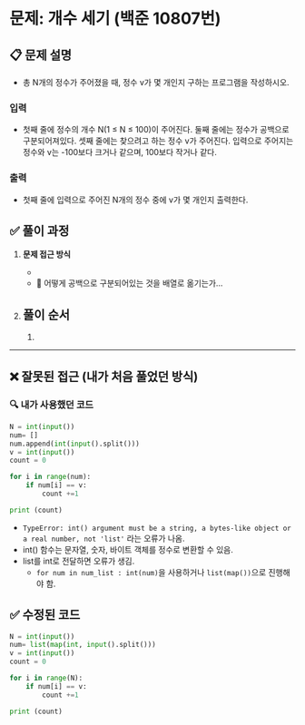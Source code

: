 # **문제: 개수 세기 (백준 10807번)**

## 📋 **문제 설명**

- 총 N개의 정수가 주어졌을 때, 정수 v가 몇 개인지 구하는 프로그램을 작성하시오.

### 입력

- 첫째 줄에 정수의 개수 N(1 ≤ N ≤ 100)이 주어진다. 둘째 줄에는 정수가 공백으로 구분되어져있다. 셋째 줄에는 찾으려고 하는 정수 v가 주어진다. 입력으로 주어지는 정수와 v는 -100보다 크거나 같으며, 100보다 작거나 같다.

### 출력

- 첫째 줄에 입력으로 주어진 N개의 정수 중에 v가 몇 개인지 출력한다.

## ✅ **풀이 과정**

1. **문제 접근 방식**

   -
   - 🫨 어떻게 공백으로 구분되어있는 것을 배열로 옮기는가...

2. ## **풀이 순서**
   1.

---

## ❌ **잘못된 접근 (내가 처음 풀었던 방식)**

### 🔍 내가 사용했던 코드

```python
N = int(input())
num= []
num.append(int(input().split()))
v = int(input())
count = 0

for i in range(num):
    if num[i] == v:
        count +=1

print (count)
```

- `TypeError: int() argument must be a string, a bytes-like object or a real number, not 'list'` 라는 오류가 나옴.
- int() 함수는 문자열, 숫자, 바이트 객체를 정수로 변환할 수 있음.
- list를 int로 전달하면 오류가 생김.
  - `for num in num_list : int(num)`을 사용하거나 `list(map())`으로 진행해야 함.

## ✅ **수정된 코드**

```python
N = int(input())
num= list(map(int, input().split()))
v = int(input())
count = 0

for i in range(N):
    if num[i] == v:
        count +=1

print (count)
```

